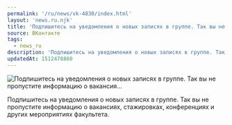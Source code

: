 ```yaml
---
permalink: '/ru/news/vk-4830/index.html'
layout: 'news.ru.njk'
title: 'Подпишитесь на уведомления о новых записях в группе. Так вы не пропустите информацию о вакансия'
source: ВКонтакте
tags:
  - news_ru
description: 'Подпишитесь на уведомления о новых записях в группе. Так вы не пропустите информацию о вакансия…'
updatedAt: 1512478860
---
```

![Подпишитесь на уведомления о новых записях в группе. Так вы не пропустите информацию о вакансия…](https://sun9-57.userapi.com/impf/c841134/v841134192/44d35/xooT_rjvTJg.jpg?size=1000x600&quality=96&proxy=1&sign=fa657059943d0b18f7ccee3ce011acfd&c_uniq_tag=IzQ2olPlH6eNj7f4zVua4Ntdg8lRCMJaJpZBucR6ACE&type=album)

Подпишитесь на уведомления о новых записях в группе. Так вы не пропустите информацию о вакансиях, стажировках, конференциях и других мероприятиях факультета.
